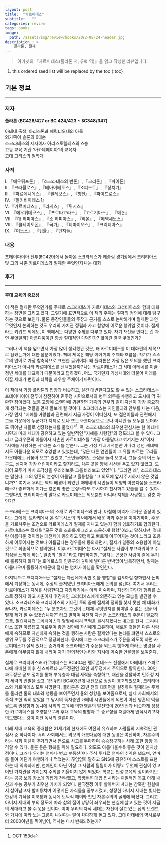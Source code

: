```yaml
---
layout: post
title:  "카르미데스"
subtitle:   ""
categories: review
tags: books
image:
  path: /assets/img/review/books/2022-08-24-header.jpg
description : >
    플라톤, 절제
---
```


> 아카넷의 『카르미데스(플라톤 저, 유혁 역)』을 읽고 작성한 리뷰입니다.

<!--more-->

1. this ordered seed list will be replaced by the toc
{:toc}

## 기본 정보
---
### 저자
**플라톤 (BC428/427 or BC 424/423 ~ BC348/347)**   
   
아테네 출생, 아리스톤과 페릭티오네의 아들      
외가쪽이 솔론의 6대손   
소크라테스의 제자이자 아리스토텔레스의 스승   
고등 교육 기관 '아카데메이아'의 교육자   
고대 그리스의 철학자   

### 사적   
I. 『에우튀프론』, 『소크라테스의 변론』, 『크리톤』, 『파이돈』      
II. 『크라튈로스』, 『테아이테토스』, 『소피스트』, 『정치가』   
III. 『파르메니데스』, 『필레보스』, 『향연』, 『파이드로스』   
IV. 『알키비아데스 1』   
V. 『카르미데스』, 『라케스』, 『뤼시스』   
VI. 『에우튀데모스』, 『프로타고라스』, 『고르기아스』, 『메논』   
VII. 『대 히피아스』, 『소 히피아스』, 『이온』, 『메넥세노스』   
VIII. 『클레이토폰』, 『국가』, 『티마이오스』, 『크리티아스』   
IX. 『미노스』, 『법률』, 『편지들』   


### 내용
포테이다이아 전투(BC429)에서 돌아온 소크라테스가 레슬링 경기장에서 크리티아스 및 그의 사촌 카르미데스와 절제란 무엇인지 나눈 대화


### 후기
---
#### 후대 교육의 중요성 
이 책은 절제란 무엇인가를 주제로 소크라테스가 카르미데스와 크리티아스와 함께 대화하는 장면을 그리고 있다. 그렇기에 표면적으로 이 책의 주제는 절제의 정의에 대해 탐구하는 것으로 보인다. 물론 등장인물들의 주장과 근거를 스스로 논박해가며 절제란 과연 무엇인지 논의하는 것도 우리의 가치관 정립과 사고 함양에 이로운 행위일 것이다. 절제라는 키워드 외에도, 이 책에서는 다양한 주제를 다루고 있다. 자기 자신을 안다는 건 과연 무엇일까? 아름다움이란 항상 절대적인 미덕인가? 앎이란 결국 무엇인가?

그러나 이 책을 덮으면서 가장 많이 생각했던 것은, 왜 카르미데스를 이 대화편의 제목으로 삼았는가에 대한 질문이었다. 책의 제목은 해당 이야기의 주제와 흐름을, 작가가 스스로의 언어로 가장 함축적으로 표현한 글귀이다. 왜 플라톤은 가장 많은 토의를 했던 크리티아스가 아니라 카르미데스를 선택했을까? 나는 카르미데스가 그 시대 아테네를 이끌 청년 세대를 대표하기 때문이라고 답하겠다. 어느 국가던지 기성새대와 더불어 미래를 이끌 세대가 번영과 쇠락을 좌우할 주체이기 마련이다.   

이 책에서 가장 플라톤의 입장과 비슷하고, 일견 대변한다고도 할 수 있는 소크라테스는 포테이다이아 전투에 참전하여 민주정 시민으로서의 병역 의무를 수행하고 도시에 막 귀환한 참이었다. 보통 고향에 오랜만에 귀환하면 가족의 안부와 같이 자신이 가장 중요하게 생각되는 것들을 먼저 돌보게 될 것이다. 소크라테스는 지인들과의 안부를 나눈 다음, 가장 먼저 "지혜를 사랑함과 관련해서 지금 사정이 어떠한지, 또 젊은이들과 관련해서 그들 가운데에 누군가가 지혜로 보나 또는 아름다움으로 보나 아니면 둘 모두를 보더라도 뛰어난 자들로 성장했는지를 물었다"[^1]. 즉, 소크라테스의 최우선 관심사는 현 아테네 시민과 미래 세대가 공유하고 있는 일반적인 "지혜를 사랑함"의 정도라고 볼 수 있다. 그리고 글라우콘의 아들이자 사촌인 카르미데스를 "가장 아름답다고 여겨지는 자"이자 "지혜를 사랑하는 자"라는 소개를 받는다. 그는 기성 세대에서뿐만 아니라 청년 세대에서도 아름다운 외모로 추앙받고 있었는데, "많은 다른 연인들이 그 뒤를 따르는 무리들 가운데에도 뒤쫓아 오고" 있었고, "소년들에게도 관심을 돌려 보고서, 그들 중의 어느 누구도, 심지어 가장 어린아이라고 할지라도, 다른 곳을 향해 시선을 두고 있지 않았고, 도리어 모두가 마치 조각상을 우러러보듯 그를 바라보고 있었"다. "그러면 왜", 소크라테스는 말한다. 그의 영혼의 본성이 아름답고 훌륭함을 "그 외모에 앞서 주시하지 않은 것입니까?" 여기서 우리는 책의 배경이 되었던 아테네의 시민들이 외양의 아름다움을 소크라테스가 중요하게 여기는 영혼의 좋은 본성보다도 주시하고 찬사하고 있음을 알 수 있다. 그렇다면, 크리티아스의 말대로 카르미데스는 외모뿐만 아니라 지혜를 사랑함도 갖춘 자인가?

소크라테스는 크리티아스의 소개로 카르미데스와 만나, 아침에 머리가 무거운 증상이 있다는 그에게, 트라케에서 온 잘목시스의 의사에게서 배운 약과 주문을 이야기하며, 주문을 가르쳐주는 조건으로 카르미데스가 절제를 지니고 있는지 함께 검토하기로 합의한다. 카르미데스는 절제를 "모든 것을 조화롭게 그리고 조용하게 행함"이라고 말하지만, 절제란 아름다운 것이라는 대전제에 동의하고 민첩하고 빠르게 이루어지는 것이 느리고 조용하게 이루어지는 것보다 아름답다는 경우들에 동의하면서, 절제가 일종의 조용함이 아닐 것으로 최종적으로 합의한다. 이후 카르미데스는 다시 "절제는 사람이 부끄러워하고 수치심을 느끼게 하는", 일종의 "염치"라고 대답하지만, "염치는 곤궁한 사람이 곁에 두기에 훌륭하지 않다"는 호메로스의 인용구의 권위에 별다른 반박없이 납득하면서, 절제는 아름다우며 훌륭하기 때문에 절제는 염치가 아님을 확인한다.   

마지막으로 크리티아스는 "절제는 자신에게 속한 것을 행함"을 검토하길 청하면서 논의에서 퇴장하는 동시에, 주장의 출처였던 크리티아스에게 논의를 넘긴다. 여기서 우리는 카르미데스가 지혜를 사랑한다고 자칭하기에는 아직 미숙하며, 자신의 판단과 행위를 스스로 정하지 않고 사촌이자 후견자인 크리티에스에게 의존하고 있는 모습을 발견할 수 있다. 소크라테스와 크리티아스의 기나긴 토의 끝에 절제의 정의를 찾지 못한 채 대화가 끝나자, 카르미데스는 "두 분조차도 그것이 도대체 무엇인지를 찾아낼 수 없는 것을 어떻게 제가 알 수 있겠습니까?" 라고 말하며 여전히 자신은 소크라테스의 주문이 필요하므로, 필요하다면 크리티아스의 명령에 따라 폭력을 불사하겠다는 예고를 한다. 크리티아스 또한 아름답고 이로우며 좋은 것만에 자신에게 고유하며, 해로운 것들은 다른 사람에게 속하므로 자신에게 속하는 것을 행하는 사람은 절제있다는 논리를 펴면서 스스로의 행위 모두를 주관적으로 정당화한다. 동시에 그는 소크라테스가 주문을 외도록 하면 카르미데스가 절제 있다는 증거라며 소크라테스가 주문을 외도록 행하게 하라는 명령을 사촌에게 아무렇지 않게 내리며 자기 편의적인 논리와 지시에 익숙한 인물임을 보여준다.

실제로 크리티아스와 카르미데스는 BC404년 펠로폰네소스 전쟁에서 아테네가 스파르타에 패배한 이후 친 스파르타 과두정권인 30인 과두정에서 주역으로 활약한다. 30인 과두정은 공포 정치를 통해 부유층과 대립 세력을 숙청하고, 재산을 강탈하여 민주정 지지 세력의 반발을 샀고, 1년 뒤인 BC403년에 내전으로 정권이 붕괴되었으며, 크리티아스와 카르미데스 모두 사망한다. 플라톤은 20년 전의 대화편을 설정하여 절제라는 주제를 둘러싼 둘의 대화와 행동을 보여주면서 둘의 성향을 보여줌으로써, 실제 사회에서의 족적 또한 익히 알았을 그 당시의 독자층인 아테네 시민들에게 외면이 아닌 영혼의 덕을 쌓도록 권장함과 동시에 사회의 교육에 의한 영혼의 발전없이 20년 전과 비슷하게 성장한 카르미데스를 조명함으로써 후대 교육의 방향과 그 중요성을 처절하게 인식시키고자 의도했다는 것이 이번 독서의 결론이다.

미래 세대 교육의 중대함은 21세기의 현재에도 여전히 유효하며 사람들의 지속적인 관심사 중 하나이다. 우리 사회에서도 외모의 아름다움에 대한 동경은 여전하며, 자본주의라는 사회 이념이 추가되면서 돈으로 사고를 무마하며 승승장구하는 사례 또한 왕왕 목격할 수 있다. 물론 돈은 행복을 위해 필요하다. 외모도 아름다울수록 좋은 것이 인지상정이다. 그러나 우리는 얼마나 벌고 부동산이나 주식 투자로 얼마의 수익을 냈으며, 얼마를 들여 어딘가 여행하거나 먹었는지 끊임없이 말하고 SNS에 공유하며 스스로를 표현하는 데 익숙하지만, 연예인이 아닌 이상 그 사람의 됨됨이가 어떻고 무엇에 관심이 있고 어떤 가치관을 가지는지 주의를 기울이지 않게 되었다. 학교는 인성 교육의 장이라기보다는 공공 보육 장소에 가깝게 전락했고, 학생들은 대입 입시라는 획일적인 목표 아래 내신과 수능 공부가 최우선 가치가 되었다. 한국전쟁 이후 할아버지 세대는 참혹한 현실에서 살아남고자 발버둥치며 어떻게든 자식들을 공부시켰고, 성장한 아버지 세대는 빛나는 한강의 기적을 이룩함과 동시에 도덕적 해이와 천민 자본주의의 굴레에 빠졌다. 그리고 아버지 세대의 부의 정도에 따라 삶의 질이 상당히 좌우되는 현실에 살고 있는 것이 지금의 세대라고 볼 수 있을 것이다. 이미 우리의 자식 세대는 자신이 살고 있는 집의 브랜드와 가치에 따라 노는 그룹이 나뉜다는 말이 파다하게 돌고 있다. 고대 아테네의 역사로부터 2000여년을 뛰어넘어, 역사는 다시 반복되려는가?



[^1]: OCT 153d   

